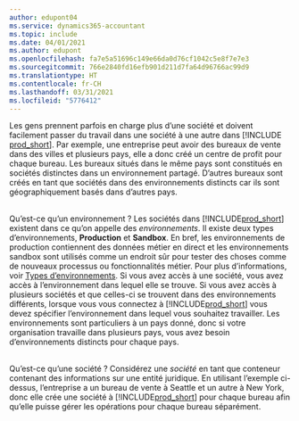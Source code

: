 ```yaml
---
author: edupont04
ms.service: dynamics365-accountant
ms.topic: include
ms.date: 04/01/2021
ms.author: edupont
ms.openlocfilehash: fa7e5a51696c149e66da0d76cf1042c5e8f7e7e3
ms.sourcegitcommit: 766e2840fd16efb901d211d7fa64d96766ac99d9
ms.translationtype: HT
ms.contentlocale: fr-CH
ms.lasthandoff: 03/31/2021
ms.locfileid: "5776412"
---
```

Les gens prennent parfois en charge plus d’une société et doivent facilement passer du travail dans une société à une autre dans [!INCLUDE [prod_short](prod_short.md)]. Par exemple, une entreprise peut avoir des bureaux de vente dans des villes et plusieurs pays, elle a donc créé un centre de profit pour chaque bureau. Les bureaux situés dans le même pays sont constitués en sociétés distinctes dans un environnement partagé. D’autres bureaux sont créés en tant que sociétés dans des environnements distincts car ils sont géographiquement basés dans d’autres pays.<br><br>  

Qu’est-ce qu’un environnement ? Les sociétés dans [!INCLUDE[prod_short](prod_short.md)] existent dans ce qu’on appelle des *environnements*. Il existe deux types d’environnements, **Production** et **Sandbox**. En bref, les environnements de production contiennent des données métier en direct et les environnements sandbox sont utilisés comme un endroit sûr pour tester des choses comme de nouveaux processus ou fonctionnalités métier. Pour plus d’informations, voir [Types d’environnements](/dynamics365/business-central/dev-itpro/administration/tenant-admin-center-environments#types-of-environments). Si vous avez accès à une société, vous avez accès à l’environnement dans lequel elle se trouve. Si vous avez accès à plusieurs sociétés et que celles-ci se trouvent dans des environnements différents, lorsque vous vous connectez à [!INCLUDE[prod_short](prod_short.md)] vous devez spécifier l’environnement dans lequel vous souhaitez travailler. Les environnements sont particuliers à un pays donné, donc si votre organisation travaille dans plusieurs pays, vous avez besoin d’environnements distincts pour chaque pays.<br><br>  

Qu’est-ce qu’une société ? Considérez une *société* en tant que conteneur contenant des informations sur une entité juridique. En utilisant l’exemple ci-dessus, l’entreprise a un bureau de vente à Seattle et un autre à New York, donc elle crée une société à [!INCLUDE[prod_short](prod_short.md)] pour chaque bureau afin qu’elle puisse gérer les opérations pour chaque bureau séparément.  
